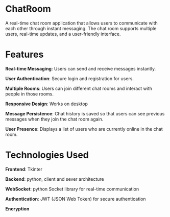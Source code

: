 # ChatRoom
A real-time chat room application that allows users to communicate with each other through instant messaging. The chat room supports multiple users, real-time updates, and a user-friendly interface.

# Features

  **Real-time Messaging**: Users can send and receive messages instantly.
  
 **User Authentication**: Secure login and registration for users.
 
  **Multiple Rooms**: Users can join different chat rooms and interact with people in those rooms.
      
  **Responsive Design**: Works on desktop 
  
  **Message Persistence**: Chat history is saved so that users can see previous messages when they join the chat room again.
  
  **User Presence**: Displays a list of users who are currently online in the chat room.
  
# Technologies Used

  **Frontend**:  Tkinter
  
  **Backend**: python, client and sever architecture
  
  **WebSocket**: python Socket library for real-time communication
  
  **Authentication**: JWT (JSON Web Token) for secure authentication
  
  **Encryption**

